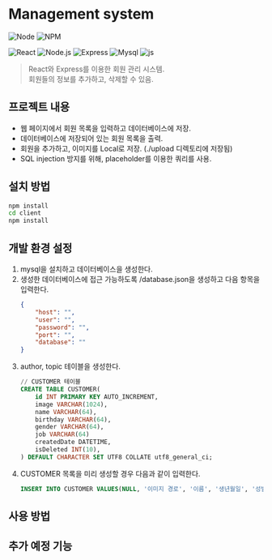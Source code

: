 # Management system

![Node](https://img.shields.io/badge/node-v14.17.1-blue)
![NPM](https://img.shields.io/badge/npm-v7.19.0-blue)

![React](https://img.shields.io/badge/React-61DAFB.svg?&style=for-the-badge&logo=React&logoColor=white)
![Node.js](https://img.shields.io/badge/Node.js-339933.svg?&style=for-the-badge&logo=Node.js&logoColor=white)
![Express](https://img.shields.io/badge/Express-000000.svg?&style=for-the-badge&logo=Express&logoColor=white)
![Mysql](https://img.shields.io/badge/MySQL-4479A1.svg?&style=for-the-badge&logo=MySQL&logoColor=white)
![js](https://img.shields.io/badge/JavaScript-F7DF1E.svg?&style=for-the-badge&logo=JavaScript&logoColor=white)

>React와 Express를 이용한 회원 관리 시스템.  
회원들의 정보를 추가하고, 삭제할 수 있음.

## 프로젝트 내용

* 웹 페이지에서 회원 목록을 입력하고 데이터베이스에 저장.
* 데이터베이스에 저장되어 있는 회원 목록을 출력.
* 회원을 추가하고, 이미지를 Local로 저장. (./upload 디렉토리에 저장됨)
* SQL injection 방지를 위해, placeholder를 이용한 쿼리를 사용.

## 설치 방법

```sh
npm install
cd client
npm install
```

## 개발 환경 설정
1. mysql을 설치하고 데이터베이스을 생성한다.  
2. 생성한 데이터베이스에 접근 가능하도록 /database.json을 생성하고 다음 항목을 입력한다.
    ```json
    {
        "host": "",
        "user": "",
        "password": "",
        "port": "",
        "database": ""
    }
    ```
3. author, topic 테이블을 생성한다.
    ```sql
    // CUSTOMER 테이블
    CREATE TABLE CUSTOMER(
        id INT PRIMARY KEY AUTO_INCREMENT,
        image VARCHAR(1024),
        name VARCHAR(64),
        birthday VARCHAR(64),
        gender VARCHAR(64),
        job VARCHAR(64)
        createdDate DATETIME,
	    isDeleted INT(10),
    ) DEFAULT CHARACTER SET UTF8 COLLATE utf8_general_ci;
    ```
5. CUSTOMER 목록을 미리 생성할 경우 다음과 같이 입력한다.
    ```sql
    INSERT INTO CUSTOMER VALUES(NULL, '이미지 경로', '이름', '생년월일', '성별', '직업', now(), 0);
    ```

## 사용 방법
## 추가 예정 기능